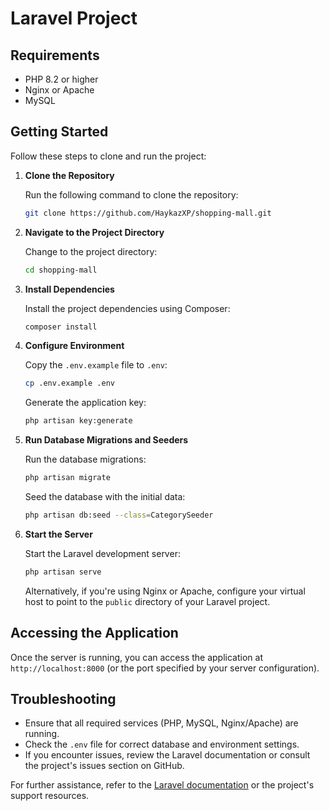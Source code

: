 # Laravel Project

## Requirements

- PHP 8.2 or higher
- Nginx or Apache
- MySQL

## Getting Started

Follow these steps to clone and run the project:

1. **Clone the Repository**

   Run the following command to clone the repository:

   ```bash
   git clone https://github.com/HaykazXP/shopping-mall.git
   ```

2. **Navigate to the Project Directory**

   Change to the project directory:

   ```bash
   cd shopping-mall
   ```

3. **Install Dependencies**

   Install the project dependencies using Composer:

   ```bash
   composer install
   ```

4. **Configure Environment**

   Copy the `.env.example` file to `.env`:

   ```bash
   cp .env.example .env
   ```

   Generate the application key:

   ```bash
   php artisan key:generate
   ```

5. **Run Database Migrations and Seeders**

   Run the database migrations:

   ```bash
   php artisan migrate
   ```

   Seed the database with the initial data:

   ```bash
   php artisan db:seed --class=CategorySeeder
   ```

6. **Start the Server**

   Start the Laravel development server:

   ```bash
   php artisan serve
   ```

   Alternatively, if you're using Nginx or Apache, configure your virtual host to point to the `public` directory of your Laravel project.

## Accessing the Application

Once the server is running, you can access the application at `http://localhost:8000` (or the port specified by your server configuration).

## Troubleshooting

- Ensure that all required services (PHP, MySQL, Nginx/Apache) are running.
- Check the `.env` file for correct database and environment settings.
- If you encounter issues, review the Laravel documentation or consult the project's issues section on GitHub.

For further assistance, refer to the [Laravel documentation](https://laravel.com/docs) or the project's support resources.
